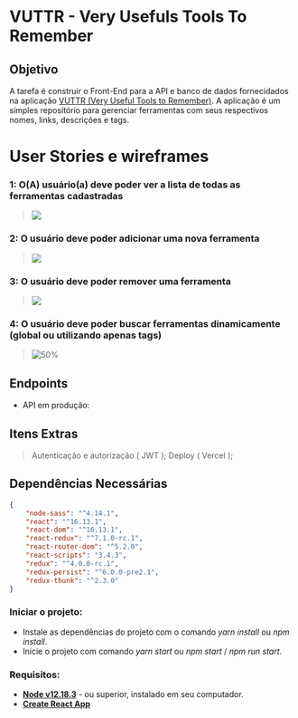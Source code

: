 # VUTTR - Very Usefuls Tools To Remember
	
## Objetivo
 A tarefa é construir o Front-End para a API e banco de dados fornecidados na aplicação [VUTTR (Very Useful Tools to Remember)](https://front-vuttr.vercel.app). A aplicação é um simples repositório para gerenciar ferramentas com seus respectivos nomes, links, descrições e tags.

# User Stories e wireframes

### 1: O(A) usuário(a) deve poder ver a lista de todas as ferramentas cadastradas

>![](https://bossabox-uploads.s3-sa-east-1.amazonaws.com/challenges/1-home.png)
 
### 2: O usuário deve poder adicionar uma nova ferramenta

>![](https://bossabox-uploads.s3-sa-east-1.amazonaws.com/challenges/2-add-tool.png)

### 3: O usuário deve poder remover uma ferramenta

>![](https://bossabox-uploads.s3-sa-east-1.amazonaws.com/challenges/3-remove-tool.png)

### 4: O usuário deve poder buscar ferramentas dinamicamente (global ou utilizando apenas tags)

>![50%](https://bossabox-uploads.s3-sa-east-1.amazonaws.com/challenges/4-search.png)

## Endpoints
* API em produção: [](https://vuttr-shumax.herokuapp.com/)

## Itens Extras
 > Autenticação e autorização ( JWT );
 > Deploy ( Vercel );

## Dependências Necessárias
```json
{
	"node-sass": "^4.14.1",
	"react": "^16.13.1",
	"react-dom": "^16.13.1",
	"react-redux": "^7.1.0-rc.1",
	"react-router-dom": "^5.2.0",
	"react-scripts": "3.4.3",
	"redux": "^4.0.0-rc.1",
	"redux-persist": "^6.0.0-pre2.1",
	"redux-thunk": "^2.3.0"
}
```

### Iniciar o projeto:
* Instale as dependências do projeto com o comando *yarn install* ou *npm install*.
* Inicie o projeto com comando *yarn start* ou *npm start* / *npm run start*.

### Requisitos:
* **[Node v12.18.3](https://nodejs.org/en/)** - ou superior, instalado em seu computador.
* **[Create React App](https://github.com/facebook/create-react-app)**